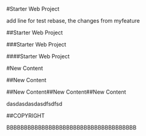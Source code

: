 #Starter Web Project

add line for test rebase, the changes from myfeature

##Starter Web Project

###Starter Web Project

####Starter Web Project

#New Content

##New Content

##New Content##New Content##New Content



dasdasdasdasdfsdfsd


##COPYRIGHT

BBBBBBBBBBBBBBBBBBBBBBBBBBBBBBBBBBBBB

